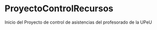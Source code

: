 ProyectoControlRecursos
=======================

Inicio del Proyecto de control de asistencias del profesorado de la UPeU 